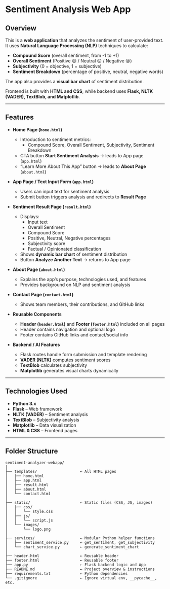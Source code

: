 # Sentiment Analysis Web App

## Overview
This is a **web application** that analyzes the sentiment of user-provided text.
It uses **Natural Language Processing (NLP)** techniques to calculate:
- **Compound Score** (overall sentiment, from -1 to +1)
- **Overall Sentiment** (Positive 😊 / Neutral 😐 / Negative 😢)
- **Subjectivity** (0 = objective, 1 = subjective)
- **Sentiment Breakdown** (percentage of positive, neutral, negative words)

The app also provides a **visual bar chart** of sentiment distribution.

Frontend is built with **HTML and CSS**, while backend uses **Flask, NLTK (VADER), TextBlob, and Matplotlib**.

---

## Features

- **Home Page (`home.html`)**
  - Introduction to sentiment metrics:
    - Compound Score, Overall Sentiment, Subjectivity, Sentiment Breakdown
  - CTA button **Start Sentiment Analysis** → leads to App page (`app.html`)
  - “Learn More About This App” button → leads to **About Page** (`about.html`)

- **App Page / Text Input Form (`app.html`)**
  - Users can input text for sentiment analysis
  - Submit button triggers analysis and redirects to **Result Page**

- **Sentiment Result Page (`result.html`)**
  - Displays:
    - Input text
    - Overall Sentiment
    - Compound Score
    - Positive, Neutral, Negative percentages
    - Subjectivity score
    - Factual / Opinionated classification
  - Shows **dynamic bar chart** of sentiment distribution
  - Button **Analyze Another Text** → returns to App page

- **About Page (`about.html`)**
  - Explains the app’s purpose, technologies used, and features
  - Provides background on NLP and sentiment analysis

- **Contact Page (`contact.html`)**
  - Shows team members, their contributions, and GitHub links

- **Reusable Components**
  - **Header (`header.html`)** and **Footer (`footer.html`)** included on all pages
  - Header contains navigation and optional logo
  - Footer contains GitHub links and contact/social info

- **Backend / AI Features**
  - Flask routes handle form submission and template rendering
  - **VADER (NLTK)** computes sentiment scores
  - **TextBlob** calculates subjectivity
  - **Matplotlib** generates visual charts dynamically

---

## Technologies Used
- **Python 3.x**
- **Flask** – Web framework
- **NLTK (VADER)** – Sentiment analysis
- **TextBlob** – Subjectivity analysis
- **Matplotlib** – Data visualization
- **HTML & CSS** – Frontend pages 

---

## Folder Structure
```
sentiment-analyzer-webapp/
│
├── templates/                   ← All HTML pages
│   ├── home.html
│   ├── app.html
│   ├── result.html
│   ├── about.html
│   └── contact.html
│
├── static/                      ← Static files (CSS, JS, images)
│   ├── css/
│   │   └── style.css
│   ├── js/
│   │   └── script.js
│   └── images/
│       └── logo.png
│
├── services/                    ← Modular Python helper functions
│   ├── sentiment_service.py     ← get_sentiment, get_subjectivity
│   └── chart_service.py         ← generate_sentiment_chart
│
├── header.html                  ← Reusable header
├── footer.html                  ← Reusable footer
├── app.py                       ← Flask backend logic and App 
├── README.md                    ← Project overview & instructions
├── requirements.txt             ← Python dependencies
└── .gitignore                   ← Ignore virtual env, __pycache__, etc.
```
